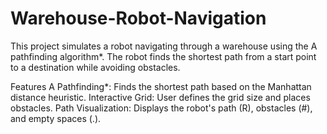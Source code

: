 # Warehouse-Robot-Navigation
This project simulates a robot navigating through a warehouse using the A pathfinding algorithm*. The robot finds the shortest path from a start point to a destination while avoiding obstacles.

Features
A Pathfinding*: Finds the shortest path based on the Manhattan distance heuristic.
Interactive Grid: User defines the grid size and places obstacles.
Path Visualization: Displays the robot's path (R), obstacles (#), and empty spaces (.).